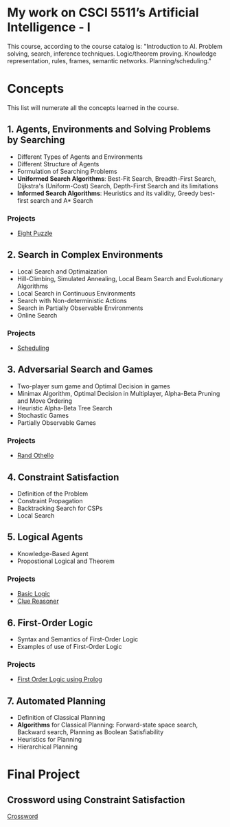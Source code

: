 # My work on CSCI 5511’s Artificial Intelligence - I
This course, according to the course catalog is:
"Introduction to AI. Problem solving, search, inference techniques. Logic/theorem proving. Knowledge representation, rules, frames, semantic networks. Planning/scheduling."

# Concepts
This list will numerate all the concepts learned in the course.

## 1. Agents, Environments and Solving Problems by Searching
- Different Types of Agents and Environments
- Different Structure of Agents
- Formulation of Searching Problems
- **Uniformed Search Algorithms**: Best-Fit Search, Breadth-First Search, Dijkstra's (Uniform-Cost) Search, Depth-First Search and its limitations
- **Informed Search Algorithms**: Heuristics and its validity, Greedy best-first search and A* Search

### Projects
- [Eight Puzzle](https://github.com/hardikkgupta/csci5511/tree/main/eight%20puzzle)

## 2. Search in Complex Environments
- Local Search and Optimaization
- Hill-Climbing, Simulated Annealing, Local Beam Search and Evolutionary Algorithms 
- Local Search in Continuous Environments
- Search with Non-deterministic Actions
- Search in Partially Observable Environments
- Online Search

### Projects
- [Scheduling](https://github.com/hardikkgupta/csci5511/tree/main/scheduling)

## 3. Adversarial Search and Games
- Two-player sum game and Optimal Decision in games
- Minimax Algorithm, Optimal Decision in Multiplayer, Alpha-Beta Pruning and Move Ordering
- Heuristic Alpha-Beta Tree Search
- Stochastic Games
- Partially Observable Games

### Projects
- [Rand Othello](https://github.com/hardikkgupta/csci5511/tree/main/randothello)

## 4. Constraint Satisfaction
- Definition of the Problem
- Constraint Propagation
- Backtracking Search for CSPs
- Local Search

## 5. Logical Agents
- Knowledge-Based Agent
- Propostional Logical and Theorem

### Projects
- [Basic Logic](https://github.com/hardikkgupta/csci5511/tree/main/proplogic/basic)
- [Clue Reasoner](https://github.com/hardikkgupta/csci5511/tree/main/proplogic/clue%20reasoner)

## 6. First-Order Logic
- Syntax and Semantics of First-Order Logic
- Examples of use of First-Order Logic

### Projects
- [First Order Logic using Prolog](https://github.com/hardikkgupta/csci5511/tree/main/prolog)

## 7. Automated Planning
- Definition of Classical Planning
- **Algorithms** for Classical Planning: Forward-state space search, Backward search, Planning as Boolean Satisfiability
- Heuristics for Planning
- Hierarchical Planning

# Final Project

## Crossword using Constraint Satisfaction
[Crossword](https://github.com/hardikkgupta/csci5511/tree/main/crossword)
